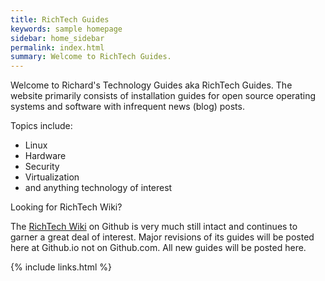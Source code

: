 ```yaml
---
title: RichTech Guides
keywords: sample homepage
sidebar: home_sidebar
permalink: index.html
summary: Welcome to RichTech Guides.
---
```


Welcome to Richard's Technology Guides aka RichTech Guides. The website primarily consists of installation guides for open source operating systems and software with infrequent news (blog) posts.

Topics include:

- Linux
- Hardware
- Security
- Virtualization
- and anything technology of interest

Looking for RichTech Wiki?

The [RichTech Wiki](https://github.com/rharmonson/richtech/wiki) on Github is very much still intact and continues to garner a great deal of interest. Major revisions of its guides will be posted here at Github.io not on Github.com. All new guides will be posted here.

{% include links.html %}
